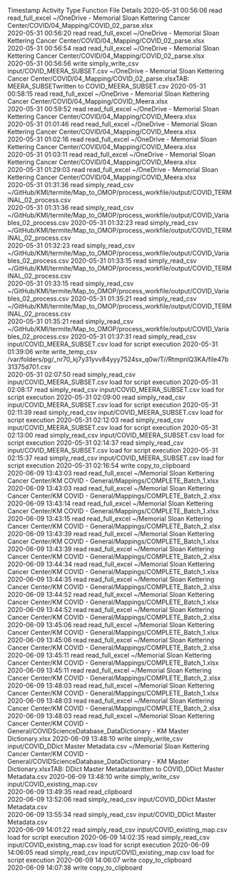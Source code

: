 Timestamp	Activity Type	Function	File	Details
2020-05-31 00:56:06	read	read_full_excel	~/OneDrive - Memorial Sloan Kettering Cancer Center/COVID/04_Mapping/COVID_02_parse.xlsx	
2020-05-31 00:56:20	read	read_full_excel	~/OneDrive - Memorial Sloan Kettering Cancer Center/COVID/04_Mapping/COVID_02_parse.xlsx	
2020-05-31 00:56:54	read	read_full_excel	~/OneDrive - Memorial Sloan Kettering Cancer Center/COVID/04_Mapping/COVID_02_parse.xlsx	
2020-05-31 00:56:56	write	simply_write_csv	input/COVID_MEERA_SUBSET.csv	~/OneDrive - Memorial Sloan Kettering Cancer Center/COVID/04_Mapping/COVID_02_parse.xlsxTAB: MEERA_SUBSETwritten to COVID_MEERA_SUBSET.csv
2020-05-31 00:58:15	read	read_full_excel	~/OneDrive - Memorial Sloan Kettering Cancer Center/COVID/04_Mapping/COVID_Meera.xlsx	
2020-05-31 00:59:52	read	read_full_excel	~/OneDrive - Memorial Sloan Kettering Cancer Center/COVID/04_Mapping/COVID_Meera.xlsx	
2020-05-31 01:01:46	read	read_full_excel	~/OneDrive - Memorial Sloan Kettering Cancer Center/COVID/04_Mapping/COVID_Meera.xlsx	
2020-05-31 01:02:16	read	read_full_excel	~/OneDrive - Memorial Sloan Kettering Cancer Center/COVID/04_Mapping/COVID_Meera.xlsx	
2020-05-31 01:03:11	read	read_full_excel	~/OneDrive - Memorial Sloan Kettering Cancer Center/COVID/04_Mapping/COVID_Meera.xlsx	
2020-05-31 01:29:03	read	read_full_excel	~/OneDrive - Memorial Sloan Kettering Cancer Center/COVID/04_Mapping/COVID_Meera.xlsx	
2020-05-31 01:31:36	read	simply_read_csv	~/GitHub/KMI/termite/Map_to_OMOP/process_workfile/output/COVID_TERMINAL_02_process.csv	
2020-05-31 01:31:36	read	simply_read_csv	~/GitHub/KMI/termite/Map_to_OMOP/process_workfile/output/COVID_Variables_02_process.csv	
2020-05-31 01:32:23	read	simply_read_csv	~/GitHub/KMI/termite/Map_to_OMOP/process_workfile/output/COVID_TERMINAL_02_process.csv	
2020-05-31 01:32:23	read	simply_read_csv	~/GitHub/KMI/termite/Map_to_OMOP/process_workfile/output/COVID_Variables_02_process.csv	
2020-05-31 01:33:15	read	simply_read_csv	~/GitHub/KMI/termite/Map_to_OMOP/process_workfile/output/COVID_TERMINAL_02_process.csv	
2020-05-31 01:33:15	read	simply_read_csv	~/GitHub/KMI/termite/Map_to_OMOP/process_workfile/output/COVID_Variables_02_process.csv	
2020-05-31 01:35:21	read	simply_read_csv	~/GitHub/KMI/termite/Map_to_OMOP/process_workfile/output/COVID_TERMINAL_02_process.csv	
2020-05-31 01:35:21	read	simply_read_csv	~/GitHub/KMI/termite/Map_to_OMOP/process_workfile/output/COVID_Variables_02_process.csv	
2020-05-31 01:37:31	read	simply_read_csv	input/COVID_MEERA_SUBSET.csv	load for script execution
2020-05-31 01:39:06	write	write_temp_csv	/var/folders/pg/_nr70_kj7y31yvv84yyy7524sx_q0w/T//RtmpnlQ3KA/file47b31375d701.csv	
2020-05-31 02:07:50	read	simply_read_csv	input/COVID_MEERA_SUBSET.csv	load for script execution
2020-05-31 02:08:17	read	simply_read_csv	input/COVID_MEERA_SUBSET.csv	load for script execution
2020-05-31 02:09:00	read	simply_read_csv	input/COVID_MEERA_SUBSET.csv	load for script execution
2020-05-31 02:11:39	read	simply_read_csv	input/COVID_MEERA_SUBSET.csv	load for script execution
2020-05-31 02:12:03	read	simply_read_csv	input/COVID_MEERA_SUBSET.csv	load for script execution
2020-05-31 02:13:00	read	simply_read_csv	input/COVID_MEERA_SUBSET.csv	load for script execution
2020-05-31 02:14:37	read	simply_read_csv	input/COVID_MEERA_SUBSET.csv	load for script execution
2020-05-31 02:15:37	read	simply_read_csv	input/COVID_MEERA_SUBSET.csv	load for script execution
2020-05-31 02:16:54	write	copy_to_clipboard		
2020-06-09 13:43:03	read	read_full_excel	~/Memorial Sloan Kettering Cancer Center/KM COVID - General/Mappings/COMPLETE_Batch_1.xlsx	
2020-06-09 13:43:03	read	read_full_excel	~/Memorial Sloan Kettering Cancer Center/KM COVID - General/Mappings/COMPLETE_Batch_2.xlsx	
2020-06-09 13:43:14	read	read_full_excel	~/Memorial Sloan Kettering Cancer Center/KM COVID - General/Mappings/COMPLETE_Batch_1.xlsx	
2020-06-09 13:43:15	read	read_full_excel	~/Memorial Sloan Kettering Cancer Center/KM COVID - General/Mappings/COMPLETE_Batch_2.xlsx	
2020-06-09 13:43:39	read	read_full_excel	~/Memorial Sloan Kettering Cancer Center/KM COVID - General/Mappings/COMPLETE_Batch_1.xlsx	
2020-06-09 13:43:39	read	read_full_excel	~/Memorial Sloan Kettering Cancer Center/KM COVID - General/Mappings/COMPLETE_Batch_2.xlsx	
2020-06-09 13:44:34	read	read_full_excel	~/Memorial Sloan Kettering Cancer Center/KM COVID - General/Mappings/COMPLETE_Batch_1.xlsx	
2020-06-09 13:44:35	read	read_full_excel	~/Memorial Sloan Kettering Cancer Center/KM COVID - General/Mappings/COMPLETE_Batch_2.xlsx	
2020-06-09 13:44:52	read	read_full_excel	~/Memorial Sloan Kettering Cancer Center/KM COVID - General/Mappings/COMPLETE_Batch_1.xlsx	
2020-06-09 13:44:52	read	read_full_excel	~/Memorial Sloan Kettering Cancer Center/KM COVID - General/Mappings/COMPLETE_Batch_2.xlsx	
2020-06-09 13:45:06	read	read_full_excel	~/Memorial Sloan Kettering Cancer Center/KM COVID - General/Mappings/COMPLETE_Batch_1.xlsx	
2020-06-09 13:45:06	read	read_full_excel	~/Memorial Sloan Kettering Cancer Center/KM COVID - General/Mappings/COMPLETE_Batch_2.xlsx	
2020-06-09 13:45:11	read	read_full_excel	~/Memorial Sloan Kettering Cancer Center/KM COVID - General/Mappings/COMPLETE_Batch_1.xlsx	
2020-06-09 13:45:11	read	read_full_excel	~/Memorial Sloan Kettering Cancer Center/KM COVID - General/Mappings/COMPLETE_Batch_2.xlsx	
2020-06-09 13:48:03	read	read_full_excel	~/Memorial Sloan Kettering Cancer Center/KM COVID - General/Mappings/COMPLETE_Batch_1.xlsx	
2020-06-09 13:48:03	read	read_full_excel	~/Memorial Sloan Kettering Cancer Center/KM COVID - General/Mappings/COMPLETE_Batch_2.xlsx	
2020-06-09 13:48:03	read	read_full_excel	~/Memorial Sloan Kettering Cancer Center/KM COVID - General/COVIDScienceDatabase_DataDictionary - KM Master Dictionary.xlsx	
2020-06-09 13:48:10	write	simply_write_csv	input/COVID_DDict Master Metadata.csv	~/Memorial Sloan Kettering Cancer Center/KM COVID - General/COVIDScienceDatabase_DataDictionary - KM Master Dictionary.xlsxTAB: DDict Master Metadatawritten to COVID_DDict Master Metadata.csv
2020-06-09 13:48:10	write	simply_write_csv	input/COVID_existing_map.csv	
2020-06-09 13:49:35	read	read_clipboard		
2020-06-09 13:52:06	read	simply_read_csv	input/COVID_DDict Master Metadata.csv	
2020-06-09 13:55:34	read	simply_read_csv	input/COVID_DDict Master Metadata.csv	
2020-06-09 14:01:22	read	simply_read_csv	input/COVID_existing_map.csv	load for script execution
2020-06-09 14:02:35	read	simply_read_csv	input/COVID_existing_map.csv	load for script execution
2020-06-09 14:06:05	read	simply_read_csv	input/COVID_existing_map.csv	load for script execution
2020-06-09 14:06:07	write	copy_to_clipboard		
2020-06-09 14:07:38	write	copy_to_clipboard		
